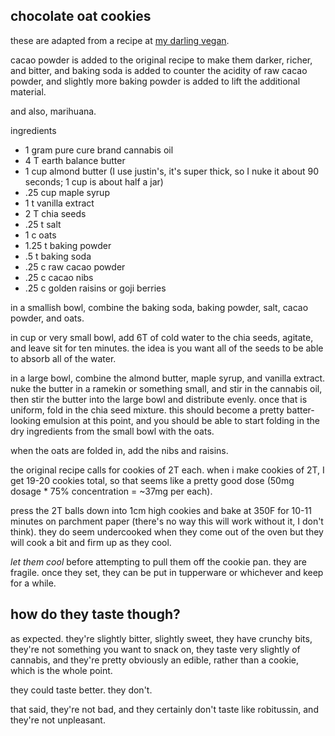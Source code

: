 chocolate oat cookies
---
these are adapted from a recipe at [my darling vegan](http://mydarlingvegan.com/2014/09/cacao-goji-berries-power-cookies/).

cacao powder is added to the original recipe to make them darker, richer, and bitter, and baking soda is added to counter the acidity of raw cacao powder, and slightly more baking powder is added to lift the additional material.

and also, marihuana.

ingredients
- 1 gram pure cure brand cannabis oil
- 4 T earth balance butter
- 1 cup almond butter (I use justin's, it's super thick, so I nuke it about 90 seconds; 1 cup is about half a jar)
- .25 cup maple syrup
- 1 t vanilla extract
- 2 T chia seeds
- .25 t salt
- 1 c oats
- 1.25 t baking powder
- .5 t baking soda
- .25 c raw cacao powder
- .25 c cacao nibs
- .25 c golden raisins or goji berries

in a smallish bowl, combine the baking soda, baking powder, salt, cacao powder, and oats.

in cup or very small bowl, add 6T of cold water to the chia seeds, agitate, and leave sit for ten minutes. the idea is you want all of the seeds to be able to absorb all of the water.

in a large bowl, combine the almond butter, maple syrup, and vanilla extract. nuke the butter in a ramekin or something small, and stir in the cannabis oil, then stir the butter into the large bowl and distribute evenly. once that is uniform, fold in the chia seed mixture. this should become a pretty batter-looking emulsion at this point, and you should be able to start folding in the dry ingredients from the small bowl with the oats.

when the oats are folded in, add the nibs and raisins.

the original recipe calls for cookies of 2T each. when i make cookies of 2T, I get 19-20 cookies total, so that seems like a pretty good dose (50mg dosage * 75% concentration = ~37mg per each).

press the 2T balls down into 1cm high cookies and bake at 350F for 10-11 minutes on parchment paper (there's no way this will work without it, I don't think). they do seem undercooked when they come out of the oven but they will cook a bit and firm up as they cool.

*let them cool* before attempting to pull them off the cookie pan. they are fragile. once they set, they can be put in tupperware or whichever and keep for a while.

how do they taste though?
---
as expected. they're slightly bitter, slightly sweet, they have crunchy bits, they're not something you want to snack on, they taste very slightly of cannabis, and they're pretty obviously an edible, rather than a cookie, which is the whole point.

they could taste better. they don't.

that said, they're not bad, and they certainly don't taste like robitussin, and they're not unpleasant.

